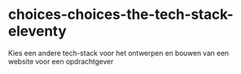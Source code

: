 # choices-choices-the-tech-stack-eleventy
Kies een andere tech-stack voor het ontwerpen en bouwen van een  website voor een opdrachtgever

